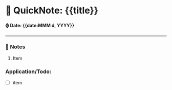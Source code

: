  # 🌱 QuickNote: {{title}}

####  ⌚️ Date: {{date:MMM d, YYYY}}

---
### 📝  Notes
1. Item 


### Application/Todo:
- [ ] item 

